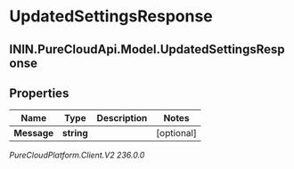 # UpdatedSettingsResponse

## ININ.PureCloudApi.Model.UpdatedSettingsResponse

## Properties

|Name | Type | Description | Notes|
|------------ | ------------- | ------------- | -------------|
| **Message** | **string** |  | [optional] |



_PureCloudPlatform.Client.V2 236.0.0_
